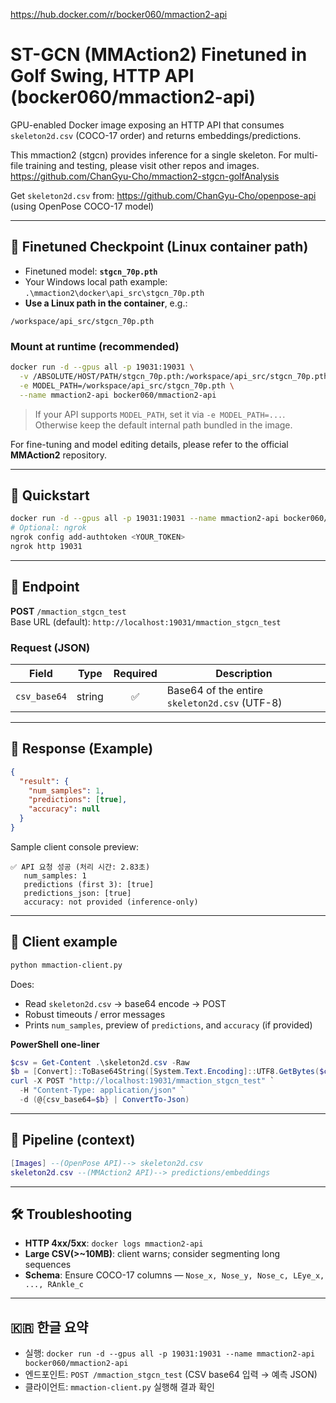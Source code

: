 https://hub.docker.com/r/bocker060/mmaction2-api

# ST-GCN (MMAction2) Finetuned in Golf Swing, HTTP API (bocker060/mmaction2-api)

GPU-enabled Docker image exposing an HTTP API that consumes `skeleton2d.csv` (COCO-17 order) and returns embeddings/predictions. 

This mmaction2 (stgcn) provides inference for a single skeleton. For multi-file training and testing, please visit other repos and images.  
https://github.com/ChanGyu-Cho/mmaction2-stgcn-golfAnalysis

Get `skeleton2d.csv` from: https://github.com/ChanGyu-Cho/openpose-api (using OpenPose COCO-17 model)

---

## 🔐 Finetuned Checkpoint (Linux container path)

- Finetuned model: **`stgcn_70p.pth`**
- Your Windows local path example: `.\mmaction2\docker\api_src\stgcn_70p.pth`
- **Use a Linux path in the container**, e.g.:

```
/workspace/api_src/stgcn_70p.pth
```

### Mount at runtime (recommended)

```bash
docker run -d --gpus all -p 19031:19031 \
  -v /ABSOLUTE/HOST/PATH/stgcn_70p.pth:/workspace/api_src/stgcn_70p.pth:ro \
  -e MODEL_PATH=/workspace/api_src/stgcn_70p.pth \
  --name mmaction2-api bocker060/mmaction2-api
```

> If your API supports `MODEL_PATH`, set it via `-e MODEL_PATH=...`.  
> Otherwise keep the default internal path bundled in the image.

For fine-tuning and model editing details, please refer to the official **MMAction2** repository.

---

## 🚀 Quickstart

```bash
docker run -d --gpus all -p 19031:19031 --name mmaction2-api bocker060/mmaction2-api
# Optional: ngrok
ngrok config add-authtoken <YOUR_TOKEN>
ngrok http 19031
```

---

## 🔌 Endpoint

**POST** `/mmaction_stgcn_test`  
Base URL (default): `http://localhost:19031/mmaction_stgcn_test`

### Request (JSON)

| Field       | Type   | Required | Description                                  |
|------------|--------|:--------:|----------------------------------------------|
| `csv_base64` | string |   ✅     | Base64 of the entire `skeleton2d.csv` (UTF-8) |

---

## 🧾 Response (Example)

```json
{
  "result": {
    "num_samples": 1,
    "predictions": [true],
    "accuracy": null
  }
}
```

Sample client console preview:
```
✅ API 요청 성공 (처리 시간: 2.83초)
   num_samples: 1
   predictions (first 3): [true]
   predictions_json: [true]
   accuracy: not provided (inference-only)
```

---

## 🧪 Client example

```bash
python mmaction-client.py
```

Does:
- Read `skeleton2d.csv` → base64 encode → POST  
- Robust timeouts / error messages  
- Prints `num_samples`, preview of `predictions`, and `accuracy` (if provided)

**PowerShell one-liner**
```powershell
$csv = Get-Content .\skeleton2d.csv -Raw
$b = [Convert]::ToBase64String([System.Text.Encoding]::UTF8.GetBytes($csv))
curl -X POST "http://localhost:19031/mmaction_stgcn_test" `
  -H "Content-Type: application/json" `
  -d (@{csv_base64=$b} | ConvertTo-Json)
```

---

## 🧱 Pipeline (context)

```lua
[Images] --(OpenPose API)--> skeleton2d.csv
skeleton2d.csv --(MMAction2 API)--> predictions/embeddings
```

---

## 🛠️ Troubleshooting

- **HTTP 4xx/5xx**: `docker logs mmaction2-api`
- **Large CSV(>~10MB)**: client warns; consider segmenting long sequences
- **Schema**: Ensure COCO-17 columns — `Nose_x, Nose_y, Nose_c, LEye_x, ..., RAnkle_c`

---

## 🇰🇷 한글 요약

- 실행: `docker run -d --gpus all -p 19031:19031 --name mmaction2-api bocker060/mmaction2-api`  
- 엔드포인트: `POST /mmaction_stgcn_test` (CSV base64 입력 → 예측 JSON)  
- 클라이언트: `mmaction-client.py` 실행해 결과 확인
